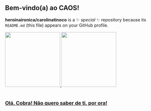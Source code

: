 ## Bem-vindo(a) ao CAOS!
**heroinaironica/carolinatinoco** is a ✨ _special_ ✨ repository because its `README.md` (this file) appears on your GitHub profile.
 <div>
  <a href="https://github.com/heroinaironica">
  <img height="180em" src="https://github-readme-stats.vercel.app/api?username=heroinaironica&show_icons=true&theme=tokyonight&include_all_commits=true&count_private=true"/>
  <img height="180em" src="https://github-readme-stats.vercel.app/api/top-langs/?username=heroinaironica&layout=compact&langs_count=6&theme=tokyonight"/>
</div>
 <br>
<div>
 <h3> Olá, Cobra! Não quero saber de ti, por ora!</h3>
</div>
